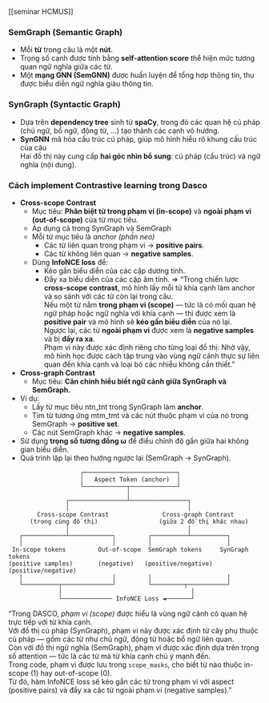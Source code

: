 [[seminar HCMUS]]

###  SemGraph (Semantic Graph)

- Mỗi **từ** trong câu là một **nút**.
- Trọng số cạnh được tính bằng **self-attention score** thể hiện mức tương quan ngữ nghĩa giữa các từ.
- Một **mạng GNN (SemGNN)** được huấn luyện để tổng hợp thông tin, thu được biểu diễn ngữ nghĩa giàu thông tin.
### SynGraph (Syntactic Graph)

- Dựa trên **dependency tree** sinh từ **spaCy**, trong đó các quan hệ cú pháp (chủ ngữ, bổ ngữ, động từ, …) tạo thành các cạnh vô hướng.
- **SynGNN** mã hóa cấu trúc cú pháp, giúp mô hình hiểu rõ khung cấu trúc của câu    
Hai đồ thị này cung cấp **hai góc nhìn bổ sung**: cú pháp (cấu trúc) và ngữ nghĩa (nội dung).

### Cách implement Contrastive learning trong Dasco
- **Cross-scope Contrast** 
	- Mục tiêu: **Phân biệt từ trong phạm vi (in-scope)** và **ngoài phạm vi (out-of-scope)** của từ mục tiêu.
	- Áp dụng cả trong SynGraph và SemGraph
	- Mỗi từ mục tiêu là *anchor (phần neo)* 
		- Các từ liên quan trong phạm vi → **positive pairs**.
		- Các từ không liên quan → **negative samples**.
	- Dùng **InfoNCE loss** để:
		- Kéo gần biểu diễn của các cặp dương tính.
		- Đẩy xa biểu diễn của các cặp âm tính.
	=> “Trong chiến lược **cross-scope contrast**, mô hình lấy mỗi từ khía cạnh làm anchor và so sánh với các từ còn lại trong câu.  
	Nếu một từ nằm **trong phạm vi (scope)** — tức là có mối quan hệ ngữ pháp hoặc ngữ nghĩa với khía cạnh — thì được xem là **positive pair** và mô hình sẽ **kéo gần biểu diễn** của nó lại.  
	Ngược lại, các từ **ngoài phạm vi** được xem là **negative samples** và bị **đẩy ra xa**.  
	Phạm vi này được xác định riêng cho từng loại đồ thị:
    Nhờ vậy, mô hình học được cách tập trung vào vùng ngữ cảnh thực sự liên quan đến khía cạnh và loại bỏ các nhiễu không cần thiết.”
-  **Cross-graph Contrast**
	- Mục tiêu: **Căn chỉnh hiểu biết ngữ cảnh giữa SynGraph và SemGraph.**    
- Ví dụ:
    - Lấy từ mục tiêu ntn_tnt​ trong SynGraph làm **anchor**.
    - Tìm từ tương ứng mtm_tmt​ và các nút thuộc phạm vi của nó trong SemGraph → **positive set**.
    - Các nút SemGraph khác → **negative samples**.
- Sử dụng **trọng số tương đồng ω** để điều chỉnh độ gần giữa hai không gian biểu diễn.
- Quá trình lặp lại theo hướng ngược lại (SemGraph → SynGraph).
```
                    ┌──────────────────────────┐
                    │   Aspect Token (anchor)  │
                    └────────────┬─────────────┘
                                 │
                ┌────────────────┴────────────────┐
                │                                 │
        Cross-scope Contrast               Cross-graph Contrast
      (trong cùng đồ thị)                 (giữa 2 đồ thị khác nhau)
                │                                 │
   ┌────────────┴────────────┐         ┌──────────┴──────────┐
   │                         │         │                     │
 In-scope tokens         Out-of-scope  SemGraph tokens     SynGraph tokens
(positive samples)       (negative)   (positive/negative)  (positive/negative)
   │                         │         │                     │
   └──────────┬──────────────┘         └─────────┬───────────┘
              │                                    │
              └────────────── InfoNCE Loss ◄───────┘

```


“Trong DASCO, _phạm vi (scope)_ được hiểu là vùng ngữ cảnh có quan hệ trực tiếp với từ khía cạnh.  
Với đồ thị cú pháp (SynGraph), phạm vi này được xác định từ cây phụ thuộc cú pháp — gồm các từ như chủ ngữ, động từ hoặc bổ ngữ liên quan.  
Còn với đồ thị ngữ nghĩa (SemGraph), phạm vi được xác định dựa trên trọng số attention — tức là các từ mà từ khía cạnh chú ý mạnh đến.  
Trong code, phạm vi được lưu trong `scope_masks`, cho biết từ nào thuộc in-scope (1) hay out-of-scope (0).  
Từ đó, hàm InfoNCE loss sẽ kéo gần các từ trong phạm vi với aspect (positive pairs) và đẩy xa các từ ngoài phạm vi (negative samples).”
